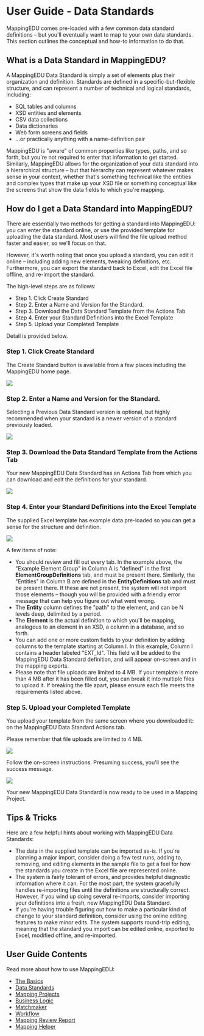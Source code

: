 # User Guide - Data Standards

MappingEDU comes pre-loaded with a few common data standard
definitions – but you'll eventually want to map to your own data
standards. This section outlines the conceptual and how-to information
to do that.

## What is a Data Standard in MappingEDU?

A MappingEDU Data Standard is simply a set of elements plus their
organization and definition. Standards are defined in a
specific-but-flexible structure, and can represent a number of technical
and logical standards, including:

* SQL tables and columns
* XSD entities and elements
* CSV data collections
* Data dictionaries
* Web form screens and fields
* ...or practically anything with a name-definition pair

MappingEDU is "aware" of common properties like types, paths, and so
forth, but you're not required to enter that information to get started.
Similarly, MappingEDU allows for the organization of your data standard
into a hierarchical structure – but that hierarchy can represent
whatever makes sense in your context, whether that's something technical
like the entities and complex types that make up your XSD file or
something conceptual like the screens that show the data fields to which
you're mapping.

## How do I get a Data Standard into MappingEDU?

There are essentially two methods for getting a standard into
MappingEDU: you can enter the standard online, or use the provided
template for uploading the data standard. Most users will find the file
upload method faster and easier, so we'll focus on that.

However, it's worth noting that once you upload a standard, you can edit
it online – including adding new elements, tweaking definitions, etc.
Furthermore, you can export the standard back to Excel, edit the Excel
file offline, and re-import the standard.

The high-level steps are as follows:

* Step 1. Click Create Standard
* Step 2. Enter a Name and Version for the Standard.
* Step 3. Download the Data Standard Template from the Actions Tab
* Step 4. Enter your Standard Definitions into the Excel Template
* Step 5. Upload your Completed Template

Detail is provided below.

### Step 1. Click Create Standard

The Create Standard button is available from a few places including the
MappingEDU home page.

![](../images/22708817/22709109.png)

### Step 2. Enter a Name and Version for the Standard.

Selecting a Previous Data Standard version is optional, but highly
recommended when your standard is a newer version of a standard
previously loaded.

![](../images/22708817/22709106.png)

### Step 3. Download the Data Standard Template from the Actions Tab

Your new MappingEDU Data Standard has an Actions Tab from which you can
download and edit the definitions for your standard.

![](../images/22708817/22709107.png)

### Step 4. Enter your Standard Definitions into the Excel Template

The supplied Excel template has example data pre-loaded so you can get a
sense for the structure and definition.

![](../images/22708817/22709108.png)

A few items of note:

* You should review and fill out every tab. In the example above, the
    "Example Element Group" in Column A is "defined" in the first
    **ElementGroupDefinitions** tab, and must be present there.
    Similarly, the "Entities" in Column B are defined in the
    **EntityDefinitions** tab and must be present there. If these are
    not present, the system will not import those elements – though you
    will be provided with a friendly error message that can help you
    figure out what went wrong.
* The **Entity** column defines the "path" to the element, and can be
    N levels deep, delimited by a period.
* The **Element** is the actual definition to which you'll be mapping,
    analogous to an element in an XSD, a column in a database, and so
    forth.
* You can add one or more custom fields to your definition by adding
    columns to the template starting at Column I. In this example,
    Column I contains a header labeled "EXT_Id". This field will be
    added to the MappingEDU Data Standard definition, and will appear
    on-screen and in the mapping exports.
* Please note that file uploads are limited to 4 MB. If your template
    is more than 4 MB after it has been filled out, you can break it
    into multiple files to upload it. If breaking the file apart, please
    ensure each file meets the requirements listed above.

### Step 5. Upload your Completed Template

You upload your template from the same screen where you downloaded it:
on the MappingEDU Data Standard Actions tab.

Please remember that file uploads are limited to 4 MB.

![](../images/22708817/22709119.png)

Follow the on-screen instructions. Presuming success, you'll see the
success message.

![](../images/22708817/22709120.png)

Your new MappingEDU Data Standard is now ready to be used in a Mapping
Project.

## Tips & Tricks

Here are a few helpful hints about working with MappingEDU Data
Standards:

* The data in the supplied template can be imported as-is. If you're
    planning a major import, consider doing a few test runs, adding to,
    removing, and editing elements in the sample file to get a feel for
    how the standards you create in the Excel file are represented
    online.
* The system is fairly tolerant of errors, and provides helpful
    diagnostic information where it can. For the most part, the system
    gracefully handles re-importing files until the definitions are
    structurally correct. However, if you wind up doing several
    re-imports, consider importing your definitions into a fresh, new
    MappingEDU Data Standard.
* If you're having trouble figuring out how to make a particular kind
    of change to your standard definition, consider using the online
    editing features to make minor edits. The system supports round-trip
    editing, meaning that the standard you import can be edited online,
    exported to Excel, modified offline, and re-imported.

## User Guide Contents

Read more about how to use MappingEDU:

* [The Basics](The_Basics.md)
* [Data Standards](Data_Standards.md)
* [Mapping Projects](Mapping_Projects.md)
* [Business Logic](Business_Logic.md)
* [Matchmaker](Matchmaker.md)
* [Workflow](Workflow.md)
* [Mapping Review Report](Mapping_Review_Report.md)
* [Mapping Helper](Mapping_Helper.md)
